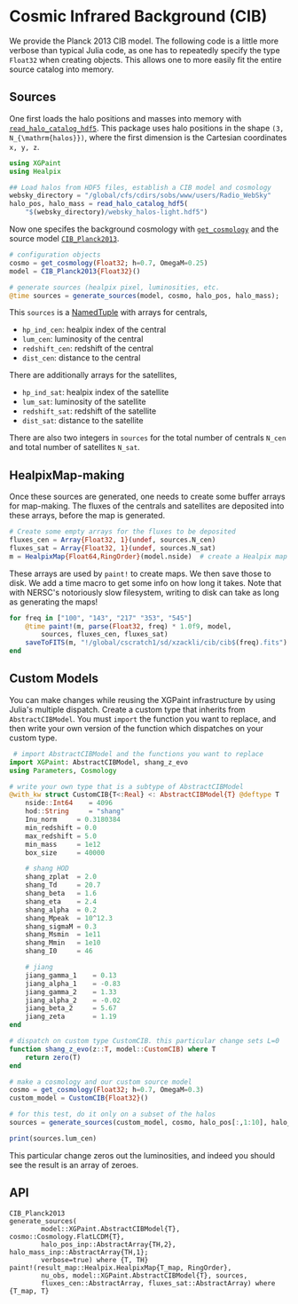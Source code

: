 
# Cosmic Infrared Background (CIB) 

We provide the Planck 2013 CIB model. The following code is a little more verbose than typical Julia code, as one has to repeatedly specify the type `Float32` when creating objects. This allows one to more easily fit the entire source catalog into memory.

## Sources

One first loads the halo positions and masses into memory with [`read_halo_catalog_hdf5`](@ref). This package uses halo positions in the shape ``(3, N_{\mathrm{halos}})``, where the first dimension is the Cartesian coordinates ``x, y, z``.

```julia
using XGPaint
using Healpix

## Load halos from HDF5 files, establish a CIB model and cosmology
websky_directory = "/global/cfs/cdirs/sobs/www/users/Radio_WebSky"
halo_pos, halo_mass = read_halo_catalog_hdf5(
    "$(websky_directory)/websky_halos-light.hdf5")
```

Now one specifes the background cosmology with [`get_cosmology`](@ref) and the source model [`CIB_Planck2013`](@ref).

```julia
# configuration objects
cosmo = get_cosmology(Float32; h=0.7, OmegaM=0.25)
model = CIB_Planck2013{Float32}()

# generate sources (healpix pixel, luminosities, etc. 
@time sources = generate_sources(model, cosmo, halo_pos, halo_mass);
```

This `sources` is a [NamedTuple](https://docs.julialang.org/en/v1/manual/types/#Named-Tuple-Types) with arrays for centrals,
* `hp_ind_cen`: healpix index of the central
* `lum_cen`: luminosity of the central
* `redshift_cen`: redshift of the central
* `dist_cen`: distance to the central

There are additionally arrays for the satellites,
* `hp_ind_sat`: healpix index of the satellite
* `lum_sat`: luminosity of the satellite
* `redshift_sat`: redshift of the satellite
* `dist_sat`: distance to the satellite

There are also two integers in `sources`  for the total number of centrals `N_cen` and total number of satellites `N_sat`.

## HealpixMap-making

Once these sources are generated, one needs to create some buffer arrays for map-making. The fluxes of the centrals and satellites are deposited into these arrays, before the map is generated.

```julia
# Create some empty arrays for the fluxes to be deposited
fluxes_cen = Array{Float32, 1}(undef, sources.N_cen)
fluxes_sat = Array{Float32, 1}(undef, sources.N_sat)
m = HealpixMap{Float64,RingOrder}(model.nside)  # create a Healpix map
```

These arrays are used by `paint!` to create maps. We then save those to disk. We add a time macro to get some info on how long it takes. Note that with NERSC's notoriously slow filesystem, writing to disk can take as long as generating the maps!

```julia
for freq in ["100", "143", "217" "353", "545"]
    @time paint!(m, parse(Float32, freq) * 1.0f9, model, 
        sources, fluxes_cen, fluxes_sat)
    saveToFITS(m, "!/global/cscratch1/sd/xzackli/cib/cib$(freq).fits")
end
```

## Custom Models

You can make changes while reusing the XGPaint infrastructure by using Julia's multiple dispatch.
Create a custom type that inherits from `AbstractCIBModel`.
You must `import` the function you want to replace,
and then write your own version of the function which dispatches on your custom type.

```julia
 # import AbstractCIBModel and the functions you want to replace
import XGPaint: AbstractCIBModel, shang_z_evo 
using Parameters, Cosmology

# write your own type that is a subtype of AbstractCIBModel
@with_kw struct CustomCIB{T<:Real} <: AbstractCIBModel{T} @deftype T
    nside::Int64    = 4096
    hod::String     = "shang"
    Inu_norm     = 0.3180384
    min_redshift = 0.0
    max_redshift = 5.0
    min_mass     = 1e12
    box_size     = 40000

    # shang HOD
    shang_zplat  = 2.0
    shang_Td     = 20.7
    shang_beta   = 1.6
    shang_eta    = 2.4
    shang_alpha  = 0.2
    shang_Mpeak  = 10^12.3
    shang_sigmaM = 0.3
    shang_Msmin  = 1e11
    shang_Mmin   = 1e10
    shang_I0     = 46

    # jiang
    jiang_gamma_1    = 0.13
    jiang_alpha_1    = -0.83
    jiang_gamma_2    = 1.33
    jiang_alpha_2    = -0.02
    jiang_beta_2     = 5.67
    jiang_zeta       = 1.19
end

# dispatch on custom type CustomCIB. this particular change sets L=0
function shang_z_evo(z::T, model::CustomCIB) where T
    return zero(T)
end

# make a cosmology and our custom source model
cosmo = get_cosmology(Float32; h=0.7, OmegaM=0.3)
custom_model = CustomCIB{Float32}()

# for this test, do it only on a subset of the halos
sources = generate_sources(custom_model, cosmo, halo_pos[:,1:10], halo_mass[1:10])

print(sources.lum_cen)
```

This particular change zeros out the luminosities, and indeed you should see the result is an array of zeroes.

## API
```@docs
CIB_Planck2013
generate_sources(
        model::XGPaint.AbstractCIBModel{T}, cosmo::Cosmology.FlatLCDM{T},
        halo_pos_inp::AbstractArray{TH,2}, halo_mass_inp::AbstractArray{TH,1};
        verbose=true) where {T, TH}
paint!(result_map::Healpix.HealpixMap{T_map, RingOrder},
        nu_obs, model::XGPaint.AbstractCIBModel{T}, sources,
        fluxes_cen::AbstractArray, fluxes_sat::AbstractArray) where {T_map, T}
```
